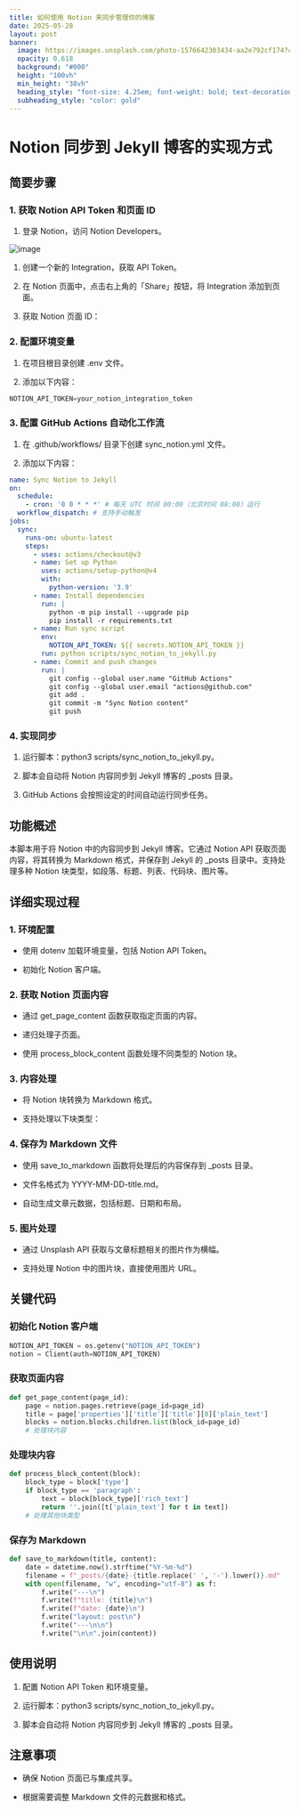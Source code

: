```yaml
---
title: 如何使用 Notion 来同步管理你的博客
date: 2025-05-28
layout: post
banner:
  image: https://images.unsplash.com/photo-1576642303434-aa2e792cf174?crop=entropy&cs=tinysrgb&fit=max&fm=jpg&ixid=M3w2OTIwMzJ8MHwxfHJhbmRvbXx8fHx8fHx8fDE3NDg0MDY0NDB8&ixlib=rb-4.1.0&q=80&w=1080
  opacity: 0.618
  background: "#000"
  height: "100vh"
  min_height: "38vh"
  heading_style: "font-size: 4.25em; font-weight: bold; text-decoration: underline"
  subheading_style: "color: gold"
---
```


# Notion 同步到 Jekyll 博客的实现方式

## 简要步骤

### 1. 获取 Notion API Token 和页面 ID

1. 登录 Notion，访问 Notion Developers。

![image](https://prod-files-secure.s3.us-west-2.amazonaws.com/a7a0cc5a-89b9-4cda-8686-1fba0ca52f40/d19c1afe-dea5-4312-9333-786b0ba83054/image.png?X-Amz-Algorithm=AWS4-HMAC-SHA256&X-Amz-Content-Sha256=UNSIGNED-PAYLOAD&X-Amz-Credential=ASIAZI2LB46673NEOFLG%2F20250528%2Fus-west-2%2Fs3%2Faws4_request&X-Amz-Date=20250528T042720Z&X-Amz-Expires=3600&X-Amz-Security-Token=IQoJb3JpZ2luX2VjEKT%2F%2F%2F%2F%2F%2F%2F%2F%2F%2FwEaCXVzLXdlc3QtMiJHMEUCIFmN4LDkH3Ui2m0Qa517vQnAOuySgG7x4HocCE8obXFfAiEAxqNUmQ93lw%2FPAOW5zVZc22fg0wt0KHt6RT%2BJmGnwaWAq%2FwMIbRAAGgw2Mzc0MjMxODM4MDUiDDwe00mMFABr18p42yrcA5S%2BUGW8EegsoOpb%2FLB8UYxkJVGdtPN5XSXkpizBslJg0vEaHLIXI7wh0EzOU205MKB27ifKfATEXCyO1S0FJ%2BRr6ltMQ8bfBme9x0ZN5fUqkbUn4oCKK8fG6jo%2BddDOaT%2FsU0ns2aNDAcP%2FNrTP0F8tuh98ivc1xblhBEvDVJJEEZqxhR9bWHNNpwEQ%2BMOVEzKGjRhzolN744Cd0bYH%2FIvCIo9Kye5TS2mwYmJtKqLPPRxoz4AGxHBvr2yjI7bPrXxn8dVtoUGSDuf4cAQ26gBZwlr8lqVRDWtrVpZM%2FzX90HN%2Bl3wU2Vv3tO%2F%2B3o0UXtanW92Cz8B9mv2IwTo0stl1%2FhOlD7G3Ep2PNbCGOs7JuL6QMvdtbL0VR9o8eSF%2FXlH8KwTBDp8ab5elt0SRXm%2B%2Bk1kUR6kmR8oEnKnmqDbDoTWMuy52UlW6eb1sY7wg0rbnQXmyTw2imxkcU0ewHoWtzI7hhg%2BIgBTX4MOywlua46sfAQ7iru4hX%2FtVvE1OHwKMy1iZTL0l8DcGfM%2F0%2BAGMAoqXAtKgkSSdpzbzDxF49kpFkxATCtyv5p9QVKfgc%2BB0j0WvbaqVlJt5YG43CAfljlDNiegREe%2Fn%2BpXvbLxXtafKnVuub%2B54liXgMPqX2sEGOqUB4oeUHFmu2cpbcIAoxjGn45d7%2Fr2hDXGuk1BK0j0eF3lIYvT6RNTOiQxGos6HD63VZJl0YHVcGDkcLMr21svrE1jsal3bcOQwxuAzquwza8ETugjkJ7i4r%2F8SPxDIh029VdM7p%2BGbU5%2BIZPEh5tvqFYYxK7cnuIvmhgQFZAh12UP03XzwXuciDP621oyLhdGxbbbaihjbvStdVMxkpFf158oLHo0i&X-Amz-Signature=674499cd1fd596f00eb676514f64f8ee179f83565b3ac19d01ef5b6a70d0a8a7&X-Amz-SignedHeaders=host&x-id=GetObject)

1. 创建一个新的 Integration，获取 API Token。

1. 在 Notion 页面中，点击右上角的「Share」按钮，将 Integration 添加到页面。

1. 获取 Notion 页面 ID：


### 2. 配置环境变量

1. 在项目根目录创建 .env 文件。

1. 添加以下内容：

```javascript
NOTION_API_TOKEN=your_notion_integration_token
```

### 3. 配置 GitHub Actions 自动化工作流

1. 在 .github/workflows/ 目录下创建 sync_notion.yml 文件。

1. 添加以下内容：

```yaml
name: Sync Notion to Jekyll
on:
  schedule:
    - cron: '0 0 * * *' # 每天 UTC 时间 00:00（北京时间 08:00）运行
  workflow_dispatch: # 支持手动触发
jobs:
  sync:
    runs-on: ubuntu-latest
    steps:
      - uses: actions/checkout@v3
      - name: Set up Python
        uses: actions/setup-python@v4
        with:
          python-version: '3.9'
      - name: Install dependencies
        run: |
          python -m pip install --upgrade pip
          pip install -r requirements.txt
      - name: Run sync script
        env:
          NOTION_API_TOKEN: ${{ secrets.NOTION_API_TOKEN }}
        run: python scripts/sync_notion_to_jekyll.py
      - name: Commit and push changes
        run: |
          git config --global user.name "GitHub Actions"
          git config --global user.email "actions@github.com"
          git add .
          git commit -m "Sync Notion content"
          git push
```

### 4. 实现同步

1. 运行脚本：python3 scripts/sync_notion_to_jekyll.py。

1. 脚本会自动将 Notion 内容同步到 Jekyll 博客的 _posts 目录。

1. GitHub Actions 会按照设定的时间自动运行同步任务。

## 功能概述

本脚本用于将 Notion 中的内容同步到 Jekyll 博客。它通过 Notion API 获取页面内容，将其转换为 Markdown 格式，并保存到 Jekyll 的 _posts 目录中。支持处理多种 Notion 块类型，如段落、标题、列表、代码块、图片等。

## 详细实现过程

### 1. 环境配置

- 使用 dotenv 加载环境变量，包括 Notion API Token。

- 初始化 Notion 客户端。

### 2. 获取 Notion 页面内容

- 通过 get_page_content 函数获取指定页面的内容。

- 递归处理子页面。

- 使用 process_block_content 函数处理不同类型的 Notion 块。

### 3. 内容处理

- 将 Notion 块转换为 Markdown 格式。

- 支持处理以下块类型：


### 4. 保存为 Markdown 文件

- 使用 save_to_markdown 函数将处理后的内容保存到 _posts 目录。

- 文件名格式为 YYYY-MM-DD-title.md。

- 自动生成文章元数据，包括标题、日期和布局。

### 5. 图片处理

- 通过 Unsplash API 获取与文章标题相关的图片作为横幅。

- 支持处理 Notion 中的图片块，直接使用图片 URL。

## 关键代码

### 初始化 Notion 客户端

```python
NOTION_API_TOKEN = os.getenv("NOTION_API_TOKEN")
notion = Client(auth=NOTION_API_TOKEN)
```

### 获取页面内容

```python
def get_page_content(page_id):
    page = notion.pages.retrieve(page_id=page_id)
    title = page['properties']['title']['title'][0]['plain_text']
    blocks = notion.blocks.children.list(block_id=page_id)
    # 处理块内容
```

### 处理块内容

```python
def process_block_content(block):
    block_type = block['type']
    if block_type == 'paragraph':
        text = block[block_type]['rich_text']
        return ''.join([t['plain_text'] for t in text])
    # 处理其他块类型
```

### 保存为 Markdown

```python
def save_to_markdown(title, content):
    date = datetime.now().strftime("%Y-%m-%d")
    filename = f"_posts/{date}-{title.replace(' ', '-').lower()}.md"
    with open(filename, "w", encoding="utf-8") as f:
        f.write("---\n")
        f.write(f"title: {title}\n")
        f.write(f"date: {date}\n")
        f.write("layout: post\n")
        f.write("---\n\n")
        f.write("\n\n".join(content))
```

## 使用说明

1. 配置 Notion API Token 和环境变量。

1. 运行脚本：python3 scripts/sync_notion_to_jekyll.py。

1. 脚本会自动将 Notion 内容同步到 Jekyll 博客的 _posts 目录。

## 注意事项

- 确保 Notion 页面已与集成共享。

- 根据需要调整 Markdown 文件的元数据和格式。